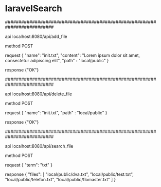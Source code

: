 # laravelSearch

##########################################################################

api  localhost:8080/api/add_file

method POST 

request 
{
    "name": "init.txt",
    "content": "Lorem ipsum dolor sit amet, consectetur adipiscing elit", 
    "path" : "local/public"
}

response {"OK"}

##########################################################################

api localhost:8080/api/delete_file

method POST

request 
{
    "name": "init.txt",
    "path" : "local/public"
}

response {"OK"}

##########################################################################


api localhost:8080/api/search_file

method POST

request 
{
    "term": "txt"
}

response {
    "files": [
        "local/public/dva.txt",
        "local/public/test.txt",
        "local/public/telefon.txt",
        "local/public/flomaster.txt"
    ]
}

